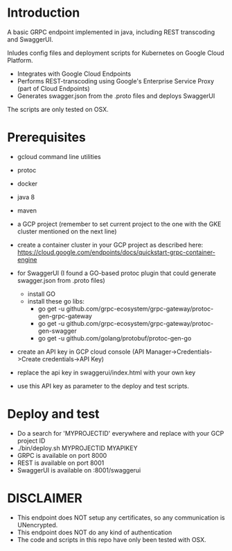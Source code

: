 # Introduction
A basic GRPC endpoint implemented in java, including REST transcoding and SwaggerUI.

Inludes config files and deployment scripts for Kubernetes on Google Cloud Platform. 

- Integrates with Google Cloud Endpoints
- Performs REST-transcoding using Google's Enterprise Service Proxy (part of Cloud Endpoints) 
- Generates swagger.json from the .proto files and deploys SwaggerUI

The scripts are only tested on OSX.

# Prerequisites
- gcloud command line utilities
- protoc
- docker
- java 8
- maven
- a GCP project (remember to set current project to the one with the GKE cluster mentioned on the next line)
- create a container cluster in your GCP project as described here: https://cloud.google.com/endpoints/docs/quickstart-grpc-container-engine
- for SwaggerUI (I found a GO-based protoc plugin that could generate swagger.json from .proto files)
    - install GO
    - install these go libs:
        - go get -u github.com/grpc-ecosystem/grpc-gateway/protoc-gen-grpc-gateway
        - go get -u github.com/grpc-ecosystem/grpc-gateway/protoc-gen-swagger
        - go get -u github.com/golang/protobuf/protoc-gen-go

- create an API key in GCP cloud console (API Manager->Credentials->Create credentials->API Key)
- replace the api key in swaggerui/index.html with your own key
- use this API key as parameter to the deploy and test scripts.


# Deploy and test
- Do a search for 'MYPROJECTID' everywhere and replace with your GCP project ID 
- ./bin/deploy.sh MYPROJECTID MYAPIKEY
- GRPC is available on port 8000
- REST is available on port 8001
- SwaggerUI is available on :8001/swaggerui


# DISCLAIMER
- This endpoint does NOT setup any certificates, so any communication is UNencrypted.
- This endpoint does NOT do any kind of authentication
- The code and scripts in this repo have only been tested with OSX.